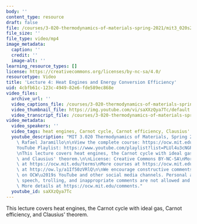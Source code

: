 ```yaml
---
body: ''
content_type: resource
draft: false
file: /courses/3-020-thermodynamics-of-materials-spring-2021/mit3_020s21_lecture_04_1080p_360p_16_9.mp4
file_size: ''
file_type: video/mp4
image_metadata:
  caption: ''
  credit: ''
  image-alt: ''
learning_resource_types: []
license: https://creativecommons.org/licenses/by-nc-sa/4.0/
resourcetype: Video
title: 'Lecture 4: Heat Engines and Energy Conversion Efficiency'
uid: 4cbfb61c-123c-4949-82e6-fde589ec868e
video_files:
  archive_url: ''
  video_captions_file: /courses/3-020-thermodynamics-of-materials-spring-2021/1VAiVCTxp_tyJq27SmKF1ADWchTH1g7ln_transcript.webvtt
  video_thumbnail_file: https://img.youtube.com/vi/saXXzQya7Tc/default.jpg
  video_transcript_file: /courses/3-020-thermodynamics-of-materials-spring-2021/1VAiVCTxp_tyJq27SmKF1ADWchTH1g7ln_transcript.pdf
video_metadata:
  video_speakers: ''
  video_tags: heat engines, Carnot cycle, Carnot efficiency, Clausius' theorem
  youtube_description: "MIT 3.020 Thermodynamics of Materials, Spring 2021\nInstructor:\
    \ Rafael Jaramillo\n\nView the complete course: https://ocw.mit.edu/sites/3020-thermodynamics-of-materials/\n\
    YouTube Playlist: https://www.youtube.com/playlist?list=PLUl4u3cNGP61g-yRbJz4ghFPJLiok1HxX\n\
    \nThis lecture covers heat engines, the Carnot cycle with ideal gas, Carnot efficiency,\
    \ and Clausius' theorem.\n\nLicense: Creative Commons BY-NC-SA\nMore information\
    \ at https://ocw.mit.edu/terms\nMore courses at https://ocw.mit.edu\nSupport OCW\
    \ at http://ow.ly/a1If50zVRlQ\n\nWe encourage constructive comments and discussion\
    \ on OCW\u2019s YouTube and other social media channels. Personal attacks, hate\
    \ speech, trolling, and inappropriate comments are not allowed and may be removed.\
    \ More details at https://ocw.mit.edu/comments."
  youtube_id: saXXzQya7Tc
---
```

This lecture covers heat engines, the Carnot cycle with ideal gas, Carnot efficiency, and Clausius' theorem.